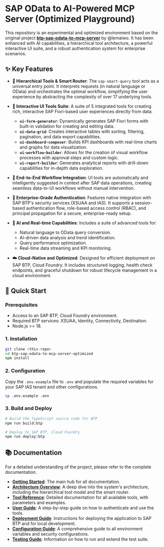 # SAP OData to AI-Powered MCP Server (Optimized Playground)

This repository is an experimental and optimized environment based on the original project **[btp-sap-odata-to-mcp-server](https://github.com/lemaiwo/btp-sap-odata-to-mcp-server)** by @lemaiwo. It has been enhanced with AI capabilities, a hierarchical tool architecture, a powerful interactive UI suite, and a robust authentication system for enterprise scenarios.

## ✨ Key Features

-   **🧠 Hierarchical Tools & Smart Router**: The `sap-smart-query` tool acts as a universal entry point. It interprets requests (in natural language or OData) and orchestrates the optimal workflow, simplifying the user experience by abstracting the complexity of over 17 underlying tools.

-   **🎨 Interactive UI Tools Suite**: A suite of 5 integrated tools for creating rich, interactive SAP Fiori-based user experiences directly from data:
    -   **`ui-form-generator`**: Dynamically generates SAP Fiori forms with built-in validation for creating and editing data.
    -   **`ui-data-grid`**: Creates interactive tables with sorting, filtering, pagination, and data export capabilities.
    -   **`ui-dashboard-composer`**: Builds KPI dashboards with real-time charts and graphs for data visualization.
    -   **`ui-workflow-builder`**: Allows for the creation of visual workflow processes with approval steps and custom logic.
    -   **`ui-report-builder`**: Generates analytical reports with drill-down capabilities for in-depth data exploration.

-   **🔄 End-to-End Workflow Integration**: UI tools are automatically and intelligently suggested in context after SAP data operations, creating seamless data-to-UI workflows without manual intervention.

-   **🔐 Enterprise-Grade Authentication**: Features native integration with SAP BTP's security services (XSUAA and IAS). It supports a session-based authentication flow, role-based access control (RBAC), and principal propagation for a secure, enterprise-ready setup.

-   **🤖 AI and Real-time Capabilities**: Includes a suite of advanced tools for:
    -   Natural language to OData query conversion.
    -   AI-driven data analysis and trend identification.
    -   Query performance optimization.
    -   Real-time data streaming and KPI monitoring.

-   **☁️ Cloud-Native and Optimized**: Designed for efficient deployment on SAP BTP, Cloud Foundry. It includes structured logging, health check endpoints, and graceful shutdown for robust lifecycle management in a cloud environment.

## 🚀 Quick Start

### Prerequisites

-   Access to an SAP BTP, Cloud Foundry environment.
-   Required BTP services: XSUAA, Identity, Connectivity, Destination.
-   Node.js >= 18.

### 1. Installation

```bash
git clone <this-repo>
cd btp-sap-odata-to-mcp-server-optimized
npm install
```

### 2. Configuration

Copy the `.env.example` file to `.env` and populate the required variables for your SAP IAS tenant and other configurations.

```bash
cp .env.example .env
```

### 3. Build and Deploy

```bash
# Build the TypeScript source code for BTP
npm run build:btp

# Deploy to SAP BTP, Cloud Foundry
npm run deploy:btp
```

## 📚 Documentation

For a detailed understanding of the project, please refer to the complete documentation.

-   **[Getting Started](./docs/README.md)**: The main hub for all documentation.
-   **[Architecture Overview](./docs/ARCHITECTURE.md)**: A deep dive into the system's architecture, including the hierarchical tool model and the smart router.
-   **[Tool Reference](./docs/TOOL_REFERENCE.md)**: Detailed documentation for all available tools, with parameters and examples.
-   **[User Guide](./docs/USER_GUIDE.md)**: A step-by-step guide on how to authenticate and use the tools.
-   **[Deployment Guide](./docs/DEPLOYMENT.md)**: Instructions for deploying the application to SAP BTP and for local development.
-   **[Configuration Guide](./docs/CONFIGURATION.md)**: A comprehensive guide to all environment variables and security configurations.
-   **[Testing Guide](./docs/guides/TESTING.md)**: Information on how to run and extend the test suite.
